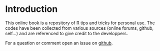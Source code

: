 
Introduction
============

This online book is a repository of R tips and tricks for personal use. The codes have been collected from various sources (online forums, github, self...) and are referenced to give credit to the developpers.

For a question or comment open an issue on [github](https://github.com/guiastrennec/r_notes).
